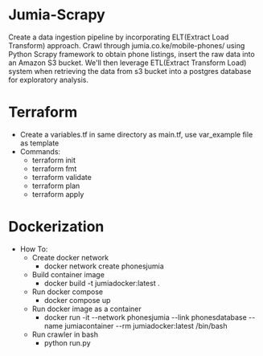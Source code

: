 # Jumia-Scrapy
Create a data ingestion pipeline by incorporating ELT(Extract Load Transform) approach. Crawl through jumia.co.ke/mobile-phones/ using Python Scrapy framework to obtain phone listings, insert the raw data into an Amazon S3 bucket. We'll then leverage ETL(Extract Transform Load) system when retrieving the data from s3 bucket into a postgres database for exploratory analysis.

# Terraform 
+ Create a variables.tf in same directory as main.tf, use var_example file as template
+ Commands:
  - terraform init
  - terraform fmt
  - terraform validate 
  - terraform plan
  - terraform apply

# Dockerization
+ How To:
  + Create docker network
    - docker network create phonesjumia
  + Build container image
    - docker build -t jumiadocker:latest .
  + Run docker compose
    - docker compose up
  + Run docker image as a container
    - docker run -it --network phonesjumia --link phonesdatabase --name jumiacontainer --rm jumiadocker:latest /bin/bash
  + Run crawler in bash
    - python run.py
